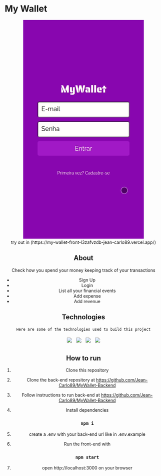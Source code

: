 # My Wallet


<div style="text-align:center;">
    <img src="./images/myWallet.gif" />
<div/>
try out in (https://my-wallet-front-l3zafvzdb-jean-carlo89.vercel.app/)


## About

Check how you spend your money keeping track of your transactions

- Sign Up
- Login
- List all your financial events
- Add expense
- Add revenue

## Technologies
    Here are some of the technologies used to build this project
<p>
  <img style='margin: 5px;' src='https://img.shields.io/badge/styled-components%20-%2320232a.svg?&style=for-the-badge&color=b8679e&logo=styled-components&logoColor=%3a3a3a'>
  <img style='margin: 5px;' src='https://img.shields.io/badge/axios%20-%2320232a.svg?&style=for-the-badge&color=informational'>
  <img style='margin: 5px;' src="https://img.shields.io/badge/react-app%20-%2320232a.svg?&style=for-the-badge&color=60ddf9&logo=react&logoColor=%2361DAFB"/>
  <img style='margin: 5px;' src="https://img.shields.io/badge/react_route%20-%2320232a.svg?&style=for-the-badge&logo=react&logoColor=%2361DAFB"/>
</p>

## How to run

1. Clone this repository
2. Clone the back-end repository at https://github.com/Jean-Carlo89/MyWallet-Backend
3. Follow instructions to run back-end at https://github.com/Jean-Carlo89/MyWallet-Backend
4. Install dependencies

   ### `npm i`

5. create a .env with your back-end url like in .env.example
6. Run the front-end with

   ### `npm start`

7. open 
 http://localhost:3000 on your browser
  



